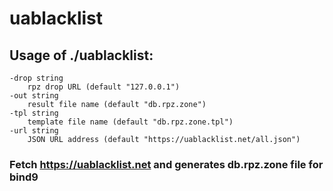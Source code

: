 # uablacklist
## Usage of ./uablacklist:
	-drop string
		rpz drop URL (default "127.0.0.1")
	-out string
		result file name (default "db.rpz.zone")
	-tpl string
		template file name (default "db.rpz.zone.tpl")
	-url string
        JSON URL address (default "https://uablacklist.net/all.json")
### Fetch https://uablacklist.net and generates db.rpz.zone file for bind9